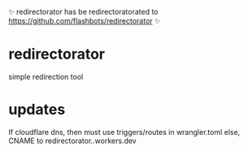 ✨ redirectorator has be redirectoratorated to https://github.com/flashbots/redirectorator ✨

# redirectorator
simple redirection tool

# updates
If cloudflare dns, then must use triggers/routes in wrangler.toml
else, CNAME to redirectorator.<org>.workers.dev

